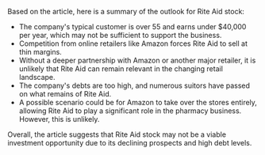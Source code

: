 Based on the article, here is a summary of the outlook for Rite Aid stock:

* The company's typical customer is over 55 and earns under $40,000 per year, which may not be sufficient to support the business.
* Competition from online retailers like Amazon forces Rite Aid to sell at thin margins.
* Without a deeper partnership with Amazon or another major retailer, it is unlikely that Rite Aid can remain relevant in the changing retail landscape.
* The company's debts are too high, and numerous suitors have passed on what remains of Rite Aid.
* A possible scenario could be for Amazon to take over the stores entirely, allowing Rite Aid to play a significant role in the pharmacy business. However, this is unlikely.

Overall, the article suggests that Rite Aid stock may not be a viable investment opportunity due to its declining prospects and high debt levels.